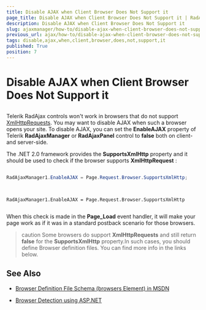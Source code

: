 ```yaml
---
title: Disable AJAX when Client Browser Does Not Support it
page_title: Disable AJAX when Client Browser Does Not Support it | RadAjax for ASP.NET AJAX Documentation
description: Disable AJAX when Client Browser Does Not Support it
slug: ajaxmanager/how-to/disable-ajax-when-client-browser-does-not-support-it
previous_url: ajax/how-to/disable-ajax-when-client-browser-does-not-support-it
tags: disable,ajax,when,client,browser,does,not,support,it
published: True
position: 7
---
```


# Disable AJAX when Client Browser Does Not Support it



## 

Telerik RadAjax controls won't work in browsers that do not support [XmlHttpRequests](http://en.wikipedia.org/wiki/XMLHttpRequest). You may want to disable AJAX when such a browser opens your site. To disable AJAX, you can set the **EnableAJAX** property of Telerik **RadAjaxManager** or **RadAjaxPanel** control to **false** both on client- and server-side.

The .NET 2.0 framework provides the **SupportsXmlHttp** property and it should be used to check if the browser supports **XmlHttpRequest** :



````C#
	
RadAjaxManager1.EnableAJAX = Page.Request.Browser.SupportsXmlHttp;
	
````
````VB
	
RadAjaxManager1.EnableAJAX = Page.Request.Browser.SupportsXmlHttp
	
````


When this check is made in the **Page_Load** event handler, it will make your page work as if it was in a standard postback scenario for those browsers.

>caution Some browsers do support **XmlHttpRequests** and still return **false** for the **SupportsXmlHttp** property.In such cases, you should define Browser definition files. You can find more info in the links below.
>


## See Also

 * [Browser Definition File Schema (browsers Element) in MSDN](http://msdn.microsoft.com/en-us/library/ms228122%28v=vs.100%29.aspx)

 * [Browser Detection using ASP.NET](http://www.codeproject.com/aspnet/browsercaps.asp)
